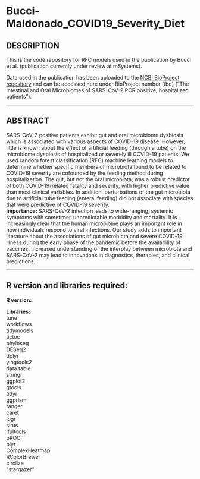 # Bucci-Maldonado_COVID19_Severity_Diet

## DESCRIPTION

This is the code repository for RFC models used in the publication by Bucci et al. (publication currently under review at mSystems). 

Data used in the publication has been uploaded to the [NCBI BioProject repository](https://www.ncbi.nlm.nih.gov/bioproject) and can be accessed here under  BioProject number (tbd) (“The Intestinal and Oral Microbiomes of SARS-CoV-2 PCR positive, hospitalized patients”).


---
## ABSTRACT

SARS-CoV-2 positive patients exhibit gut and oral microbiome dysbiosis which is associated with various aspects of COVID-19 disease. However, little is known about the effect of artificial feeding (through a tube) on the microbiome dysbiosis of hospitalized or severely ill COVID-19 patients. We used random forest classification (RFC) machine learning models to determine whether specific members of microbiota found to be related to COVID-19 severity are cofounded by the feeding method during hospitalization. The gut, but not the oral microbiota, was a robust predictor of both COVID-19-related fatality and severity, with higher predictive value than most clinical variables. In addition, perturbations of the gut microbiota due to artificial tube feeding (enteral feeding) did not associate with species that were predictive of COVID-19 severity.
<br>**Importance:** SARS-CoV-2 infection leads to wide-ranging, systemic symptoms with sometimes unpredictable morbidity and mortality. It is increasingly clear that the human microbiome plays an important role in how individuals respond to viral infections. Our study adds to important literature about the associations of gut microbiota and severe COVID-19 illness during the early phase of the pandemic before the availability of vaccines. Increased understanding of the interplay between microbiota and SARS-CoV-2 may lead to innovations in diagnostics, therapies, and clinical predictions.




---
## R version and libraries required:

**R version:**
<br>

**Libraries:**
<br>tune
<br>workflows
<br>tidymodels
<br>tictoc
<br>phyloseq
<br>DESeq2
<br>dplyr
<br>yingtools2
<br>data.table
<br>stringr
<br>ggplot2
<br>gtools
<br>tidyr
<br>ggprism
<br>ranger
<br>caret
<br>logr
<br>sirus
<br>ifultools
<br>pROC
<br>plyr
<br>ComplexHeatmap
<br>RColorBrewer
<br>circlize
<br>"stargazer"


